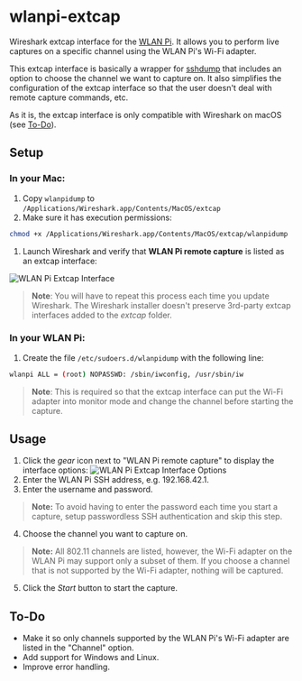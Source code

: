 # wlanpi-extcap
Wireshark extcap interface for the [WLAN Pi](www.wlanpi.com). It allows you to perform live captures on a specific channel using the WLAN Pi's Wi-Fi adapter.

This extcap interface is basically a wrapper for [sshdump](https://www.wireshark.org/docs/man-pages/sshdump.html) that includes an option to choose the channel we want to capture on. It also simplifies the configuration of the extcap interface so that the user doesn't deal with remote capture commands, etc.

As it is, the extcap interface is only compatible with Wireshark on macOS (see [To-Do](#to-do)).

## Setup

### In your Mac:
1. Copy `wlanpidump` to `/Applications/Wireshark.app/Contents/MacOS/extcap`
1. Make sure it has execution permissions:

```sh
chmod +x /Applications/Wireshark.app/Contents/MacOS/extcap/wlanpidump
```

1. Launch Wireshark and verify that __WLAN Pi remote capture__ is listed as an extcap interface:

![WLAN Pi Extcap Interface](../master/images/wlanpidump-interface.png "WLAN Pi Extcap Interface")

> __Note__: You will have to repeat this process each time you update Wireshark. The Wireshark installer doesn't preserve 3rd-party extcap interfaces added to the _extcap_ folder.

### In your WLAN Pi:
1. Create the file `/etc/sudoers.d/wlanpidump` with the following line:
```sh
wlanpi ALL = (root) NOPASSWD: /sbin/iwconfig, /usr/sbin/iw
```
> __Note__: This is required so that the extcap interface can put the Wi-Fi adapter into monitor mode and change the channel before starting the capture.

## Usage

1. Click the _gear_ icon next to "WLAN Pi remote capture" to display the interface options:
![WLAN Pi Extcap Interface Options](../master/images/wlanpidump-interface-options.png "WLAN Pi Extcap Interface Options")
2. Enter the WLAN Pi SSH address, e.g. 192.168.42.1.
3. Enter the username and password.
> __Note:__ To avoid having to enter the password each time you start a capture, setup passwordless SSH authentication and skip this step.
4. Choose the channel you want to capture on.
> __Note:__ All 802.11 channels are listed, however, the Wi-Fi adapter on the WLAN Pi may support only a subset of them. If you choose a channel that is not supported by the Wi-Fi adapter, nothing will be captured.
5. Click the _Start_ button to start the capture.

## To-Do

- Make it so only channels supported by the WLAN Pi's Wi-Fi adapter are listed in the "Channel" option.
- Add support for Windows and Linux.
- Improve error handling.
